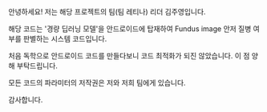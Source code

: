 안녕하세요!  저는 해당 프로젝트의 팀(팀 레티나) 리더 김주영입니다.

해당 코드는 '경량 딥러닝 모델'을 안드로이드에 탑재하여 Fundus image 안저 질병 여부를 판별하는 시스템 코드입니다.

처음 독학으로 안드로이드 코드를 만들다보니 코드 최적화가 되진 않았습니다. 이 점 양해 부탁드립니다.

모든 코드의 파라미터의 저작권은 저와 저희 팀에게 있습니다.

감사합니다.
